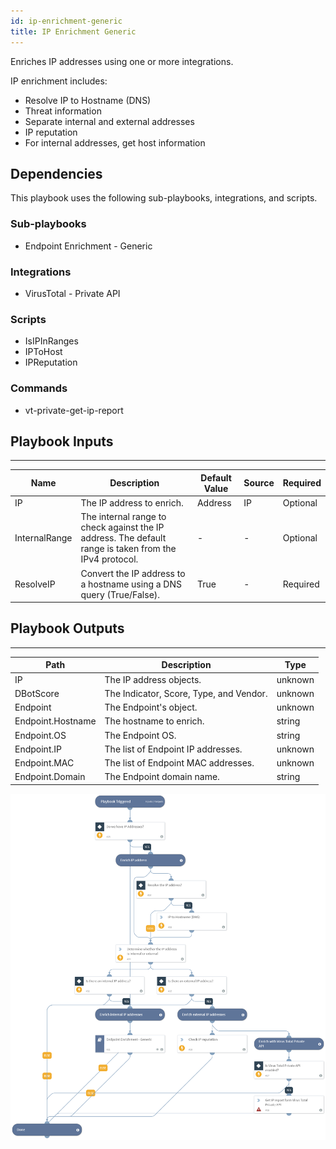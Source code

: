 ```yaml
---
id: ip-enrichment-generic
title: IP Enrichment Generic
---
```


Enriches IP addresses using one or more integrations.

IP enrichment includes:
* Resolve IP to Hostname (DNS)
* Threat information
* Separate internal and external addresses
* IP reputation
* For internal addresses, get host information

## Dependencies
This playbook uses the following sub-playbooks, integrations, and scripts.

### Sub-playbooks
* Endpoint Enrichment - Generic

### Integrations
* VirusTotal - Private API

### Scripts
* IsIPInRanges
* IPToHost
* IPReputation

### Commands
* vt-private-get-ip-report

## Playbook Inputs
---

| **Name** | **Description** | **Default Value** | **Source** | **Required** |
| --- | --- | --- | --- | --- |
| IP | The IP address to enrich. | Address | IP | Optional |
| InternalRange | The internal range to check against the IP address. The default range is taken from the IPv4 protocol. | - | - | Optional |
| ResolveIP | Convert the IP address to a hostname using a DNS query (True/False). | True | - | Required |

## Playbook Outputs
---

| **Path** | **Description** | **Type** |
| --- | --- | --- |
| IP | The IP address objects. | unknown |
| DBotScore | The Indicator, Score, Type, and Vendor. | unknown |
| Endpoint | The Endpoint's object. | unknown |
| Endpoint.Hostname | The hostname to enrich. | string |
| Endpoint.OS | The Endpoint OS. | string |
| Endpoint.IP | The list of Endpoint IP addresses. | unknown |
| Endpoint.MAC | The list of Endpoint MAC addresses. | unknown |
| Endpoint.Domain | The Endpoint domain name. | string |

![IP_Enrichment_Generic](https://github.com/ElazarK/content-docs/blob/master/images/playbooks/IP_Enrichment_Generic.png)
